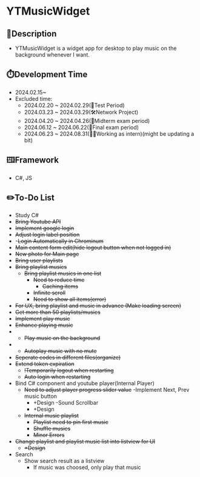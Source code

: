 # YTMusicWidget

## 📘Description
- YTMusicWidget is a widget app for desktop to play music on the background whenever I want.

## ⏱️Development Time
- 2024.02.15~
- Excluded time:
  - 2024.02.20 ~ 2024.02.29(📘Test Period)
  - 2024.03.23 ~ 2024.03.29(🛠️Network Project)
  - 2024.04.20 ~ 2024.04.26(📝Midterm exam period)
  - 2024.06.12 ~ 2024.06.22(📝Final exam period)
  - 2024.06.23 ~ 2024.08.31(👨‍💻Working as intern)(might be updating a bit)

## 🖽Framework
- C#, JS

## ✏️To-Do List
- Study C#
- ~~Bring Youtube API~~
- ~~Implement google login~~
- ~~Adjust login label position~~
- -~~Login Automatically in Chrominum~~
- ~~Main content form edit(hide logout button when not logged in)~~
- ~~New photo for Main page~~
- ~~Bring user playlists~~
- ~~Bring playlist musics~~
  - ~~Bring playlist musics in one list~~
    - ~~Need to reduce time~~
      - ~~Caching items~~
    - ~~Infinite scroll~~
    - ~~Need to show all items(error)~~
- ~~For UX, bring playlist and music in advance (Make loading screen)~~
- ~~Get more than 50 playlists/musics~~
- ~~Implement play music~~
- ~~Enhance playing music~~
- - ~~Play music on the background~~
- - ~~Autoplay music with no mute~~
- ~~Seperate codes in different files(organize)~~
- ~~Extend token expiration~~
  - ~~!Temporarily logout when restarting~~
  - ~~Auto login when restarting~~
- Bind C# component and youtube player(Internal Player)
  - ~~Need to adjust player progress slider value~~
  -Implement Next, Prev music button
    - +Design
  -Sound Scrollbar
    - +Design
  - ~~Internal music playlist~~
    - ~~Playlist need to pin first music~~
    - ~~Shuffle musics~~
    - ~~Minor Errors~~
- ~~Change playlist and playlist music list into listview for UI~~
  - ~~+Design~~
- Search
  - Show search result as a listview
    - If music was choosed, only play that music
